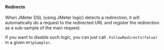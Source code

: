 #### Redirects

When JMeter DSL (using JMeter logic) detects a redirection, it will automatically do a request to the redirected URL and register the redirection as a sub-sample of the main request.

If you want to disable such logic, you can just call `.FollowRedirects(false)` in a given `HttpSampler`.
